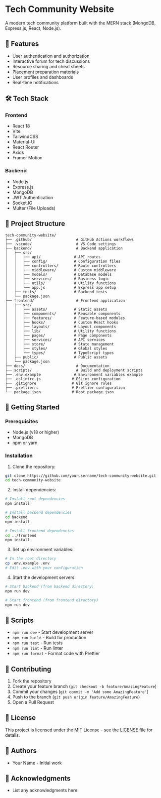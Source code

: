 # Tech Community Website

A modern tech community platform built with the MERN stack (MongoDB, Express.js, React, Node.js).

## 🚀 Features

- User authentication and authorization
- Interactive forum for tech discussions
- Resource sharing and cheat sheets
- Placement preparation materials
- User profiles and dashboards
- Real-time notifications

## 🛠 Tech Stack

### Frontend
- React 18
- Vite
- TailwindCSS
- Material-UI
- React Router
- Axios
- Framer Motion

### Backend
- Node.js
- Express.js
- MongoDB
- JWT Authentication
- Socket.IO
- Multer (File Uploads)

## 📁 Project Structure

```
tech-community-website/
├── .github/                    # GitHub Actions workflows
├── .vscode/                    # VS Code settings
├── backend/                    # Backend application
│   ├── src/
│   │   ├── api/               # API routes
│   │   ├── config/            # Configuration files
│   │   ├── controllers/       # Route controllers
│   │   ├── middleware/        # Custom middleware
│   │   ├── models/            # Database models
│   │   ├── services/          # Business logic
│   │   ├── utils/             # Utility functions
│   │   └── app.js             # Express app setup
│   ├── tests/                 # Backend tests
│   └── package.json
├── frontend/                   # Frontend application
│   ├── src/
│   │   ├── assets/            # Static assets
│   │   ├── components/        # Reusable components
│   │   ├── features/          # Feature-based modules
│   │   ├── hooks/             # Custom React hooks
│   │   ├── layouts/           # Layout components
│   │   ├── lib/               # Utility functions
│   │   ├── pages/             # Page components
│   │   ├── services/          # API services
│   │   ├── store/             # State management
│   │   ├── styles/            # Global styles
│   │   └── types/             # TypeScript types
│   ├── public/                # Public assets
│   └── package.json
├── docs/                       # Documentation
├── scripts/                    # Build and deployment scripts
├── .env.example               # Environment variables example
├── .eslintrc.js              # ESLint configuration
├── .gitignore                # Git ignore rules
├── .prettierrc               # Prettier configuration
└── package.json              # Root package.json
```

## 🚀 Getting Started

### Prerequisites
- Node.js (v18 or higher)
- MongoDB
- npm or yarn

### Installation

1. Clone the repository:
```bash
git clone https://github.com/yourusername/tech-community-website.git
cd tech-community-website
```

2. Install dependencies:
```bash
# Install root dependencies
npm install

# Install backend dependencies
cd backend
npm install

# Install frontend dependencies
cd ../frontend
npm install
```

3. Set up environment variables:
```bash
# In the root directory
cp .env.example .env
# Edit .env with your configuration
```

4. Start the development servers:
```bash
# Start backend (from backend directory)
npm run dev

# Start frontend (from frontend directory)
npm run dev
```

## 📝 Scripts

- `npm run dev` - Start development server
- `npm run build` - Build for production
- `npm run test` - Run tests
- `npm run lint` - Run linter
- `npm run format` - Format code with Prettier

## 🤝 Contributing

1. Fork the repository
2. Create your feature branch (`git checkout -b feature/AmazingFeature`)
3. Commit your changes (`git commit -m 'Add some AmazingFeature'`)
4. Push to the branch (`git push origin feature/AmazingFeature`)
5. Open a Pull Request

## 📄 License

This project is licensed under the MIT License - see the [LICENSE](LICENSE) file for details.

## 👥 Authors

- Your Name - Initial work

## 🙏 Acknowledgments

- List any acknowledgments here